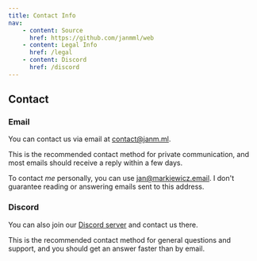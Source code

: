 ```yaml
---
title: Contact Info
nav:
    - content: Source
      href: https://github.com/janmml/web
    - content: Legal Info
      href: /legal
    - content: Discord
      href: /discord
---
```


## Contact

### Email

You can contact us via email at [contact@janm.ml](mailto:contact@janm.ml).

This is the recommended contact method for private communication, and most emails should receive a reply within a few days.

To contact _me_ personally, you can use [jan@markiewicz.email](mailto:contact@janm.ml?subject=janm%20contact%20%7C%20). I don't guarantee reading or answering emails sent to this address.

### Discord

You can also join our [Discord server](/discord) and contact us there.

This is the recommended contact method for general questions and support, and you should get an answer faster than by email.
